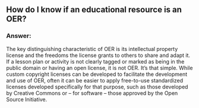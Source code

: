 ## How do I know if an educational resource is an OER?
### Answer: 
The key distinguishing characteristic of OER is its intellectual property license and the freedoms the license grants to others to share and adapt it. If a lesson plan or activity is not clearly tagged or marked as being in the public domain or having an open license, it is not OER. It’s that simple. While custom copyright licenses can be developed to facilitate the development and use of OER, often it can be easier to apply free-to-use standardized licenses developed specifically for that purpose, such as those developed by Creative Commons or – for software – those approved by the Open Source Initiative.
